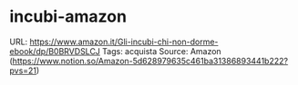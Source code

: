 # incubi-amazon

URL: https://www.amazon.it/Gli-incubi-chi-non-dorme-ebook/dp/B0BRVDSLCJ
Tags: acquista
Source: Amazon (https://www.notion.so/Amazon-5d628979635c461ba31386893441b222?pvs=21)